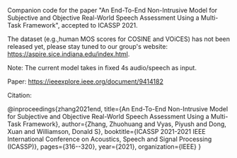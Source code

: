 Companion code for the paper "An End-To-End Non-Intrusive Model for Subjective and Objective Real-World Speech Assessment Using a Multi-Task Framework", accepted to ICASSP 2021.

The dataset (e.g.,human MOS scores for COSINE and VOiCES) has not been released yet, please stay tuned to our group's website: https://aspire.sice.indiana.edu/index.html.

Note:
The current model takes in fixed 4s audio/speech as input.

Paper: https://ieeexplore.ieee.org/document/9414182

Citation:

@inproceedings{zhang2021end,
  title={An End-To-End Non-Intrusive Model for Subjective and Objective Real-World Speech Assessment Using a Multi-Task Framework},
  author={Zhang, Zhuohuang and Vyas, Piyush and Dong, Xuan and Williamson, Donald S},
  booktitle={ICASSP 2021-2021 IEEE International Conference on Acoustics, Speech and Signal Processing (ICASSP)},
  pages={316--320},
  year={2021},
  organization={IEEE}
}
